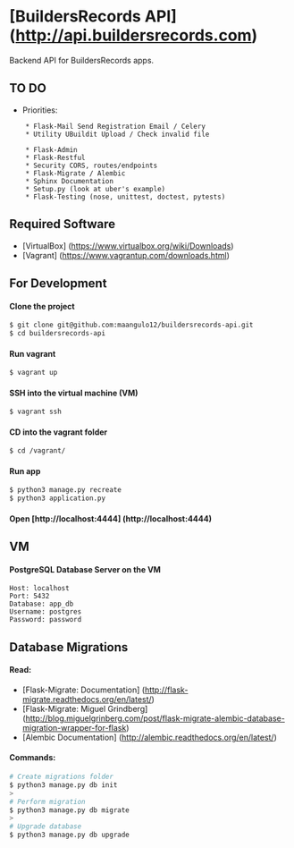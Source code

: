 # [BuildersRecords API] (http://api.buildersrecords.com)

Backend API for BuildersRecords apps.

## TO DO

+ Priorities:
```
    * Flask-Mail Send Registration Email / Celery
    * Utility UBuildit Upload / Check invalid file

    * Flask-Admin
    * Flask-Restful
    * Security CORS, routes/endpoints
    * Flask-Migrate / Alembic
    * Sphinx Documentation
    * Setup.py (look at uber's example)
    * Flask-Testing (nose, unittest, doctest, pytests)
```

## Required Software

+ [VirtualBox] (https://www.virtualbox.org/wiki/Downloads)
+ [Vagrant] (https://www.vagrantup.com/downloads.html)

## For Development

#### Clone the project
>
```bash
$ git clone git@github.com:maangulo12/buildersrecords-api.git
$ cd buildersrecords-api
```

#### Run vagrant
>
```bash
$ vagrant up    
```

#### SSH into the virtual machine (VM)
>
```bash
$ vagrant ssh
```

#### CD into the vagrant folder
>
```bash
$ cd /vagrant/
```

#### Run app
>
```bash
$ python3 manage.py recreate
$ python3 application.py    
```

#### Open [http://localhost:4444] (http://localhost:4444)

## VM

#### PostgreSQL Database Server on the VM
```
Host: localhost
Port: 5432
Database: app_db
Username: postgres
Password: password
```

## Database Migrations

#### Read:
+ [Flask-Migrate: Documentation]
    (http://flask-migrate.readthedocs.org/en/latest/)
+ [Flask-Migrate: Miguel Grindberg]
    (http://blog.miguelgrinberg.com/post/flask-migrate-alembic-database-migration-wrapper-for-flask)
+ [Alembic Documentation]
    (http://alembic.readthedocs.org/en/latest/)

#### Commands:
>
```bash
# Create migrations folder
$ python3 manage.py db init
>
# Perform migration
$ python3 manage.py db migrate
>
# Upgrade database
$ python3 manage.py db upgrade
```
